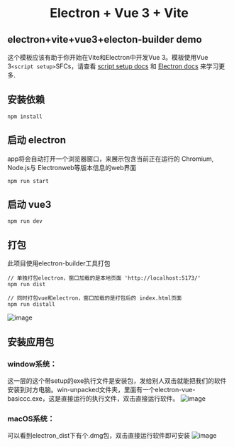 
<h1 align=center>
  Electron + Vue 3 + Vite
</h1>
<h2>
  electron+vite+vue3+electon-builder demo
</h2>


这个模板应该有助于你开始在Vite和Electron中开发Vue 3。模板使用Vue 3`<script setup>`SFCs，请查看 [script setup docs](https://v3.vuejs.org/api/sfc-script-setup.html#sfc-script-setup) 和 <a href="https://www.electronjs.org/zh/docs/latest/">Electron docs</a> 来学习更多.   



## 安装依赖
```
npm install
```

## 启动 electron
app将会自动打开一个浏览器窗口，来展示包含当前正在运行的 Chromium, Node.js与 Electronweb等版本信息的web界面
```
npm run start
```
## 启动 vue3
```
npm run dev
```

## 打包
此项目使用electron-builder工具打包
```
// 单独打包electron，窗口加载的是本地页面 'http://localhost:5173/'
npm run dist

// 同时打包vue和electron，窗口加载的是打包后的 index.html页面
npm run distall
```
![image](https://github.com/mzy-Electron/electron-vue3-vite/assets/37282073/27a7ca85-73da-436b-a117-38085b2a669e)

## 安装应用包
### window系统：
这一层的这个带setup的exe执行文件是安装包，发给别人双击就能把我们的软件安装到对方电脑。win-unpacked文件夹，里面有一个electron-vue-basiccc.exe，这是直接运行的执行文件，双击直接运行软件。
![image](https://github.com/mzy-Electron/electron-vue3-vite/assets/37282073/e4f3d6e8-0dcc-4f2b-838b-9543ca4de7ff)

### macOS系统：
可以看到electron_dist下有个.dmg包，双击直接运行软件即可安装
![image](https://github.com/mzy-Electron/electron-vue3-vite/assets/37282073/5501f680-7b84-42a7-b282-bd1f71e387d2)


